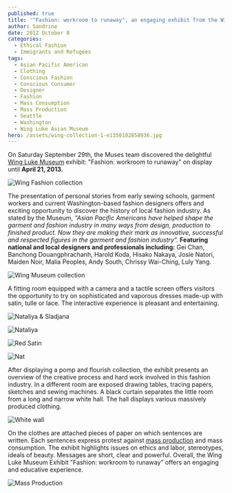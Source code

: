 ```yaml
---
published: true
title: '"Fashion: workroom to runaway", an engaging exhibit from the Wing Luke Museum'
author: Sandrine
date: 2012 October 8
categories:
  - Ethical Fashion
  - Immigrants and Refugees
tags:
  - Asian Pacific American
  - Clothing
  - Conscious Fashion
  - Conscious Consumer
  - Designer
  - Fashion
  - Mass Consumption
  - Mass Production
  - Seattle
  - Washington
  - Wing Luke Asian Museum
hero: /assets/wing-collection-1-e1350102858936.jpg
---
```

On Saturday September 29th, the Muses team discovered the delightful [Wing Luke Museum](http://maps.google.com/maps?ll=47.598377,-122.322748&spn=1.0,1.0&q=47.598377,-122.322748%20%28Wing%20Luke%20Asian%20Museum%29&t=h "Wing Luke Asian Museum") exhibit: "Fashion: workroom to runaway" on display until **April 21, 2013.**

![](/assets/wing-collection-1.jpg "Wing Fashion collection")

The presentation of personal stories from early sewing schools, garment workers and current Washington-based fashion designers offers and exciting opportunity to discover the history of local fashion industry. As stated by the Museum, *"Asian Pacific Americans have helped shape the garment and fashion industry in many ways from design, production to finished product. Now they are making their mark as innovative, successful and respected figures in the garment and fashion industry".* **Featuring national and local designers and professionals including:** Gei Chan, Banchong Douangphrachanh, Harold Koda, Hisako Nakaya, Josie Natori, Maiden Noir, Malia Peoples, Andy South, Chrissy Wai-Ching, Luly Yang.

![](/assets/wing-collection-11.jpg "Wing Museum collection")

A fitting room equipped with a camera and a tactile screen offers visitors the opportunity to try on sophisticated and vaporous dresses made-up with satin, tulle or lace. The interactive experience is pleasant and entertaining.

![](/assets/img_65081.jpg "Nataliya & Sladjana")

![](/assets/img_6504.jpg?w=188 "Nataliya")

![](/assets/img_65061.jpg?w=300 "Red Satin")

![](/assets/img_6512-001.jpg?w=200 "Nat")

After displaying a pomp and flourish collection, the exhibit presents an overview of the creative process and hard work involved in this fashion industry. In a different room are exposed drawing tables, tracing papers, sketches and sewing machines. A black curtain separates the little room from a long and narrow white hall. The hall displays various massively produced clothing.

![](/assets/img_65601.jpg?w=1024 "White wall")

On the clothes are attached pieces of paper on which sentences are written. Each sentences express protest against [mass production](http://en.wikipedia.org/wiki/Mass_production "Mass production") and mass consumption. The exhibit highlights issues on ethics and labor, stereotypes, ideals of beauty. Messages are short, clear and powerful. Overall, the Wing Luke Museum Exhibit "Fashion: workroom to runaway" offers an engaging and educative experience.

![](/assets/mass-production2.jpg?w=1024 "Mass Production")